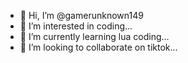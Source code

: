 - 👋 Hi, I’m @gamerunknown149
- 👀 I’m interested in coding...
- 🌱 I’m currently learning lua coding...
- 💞️ I’m looking to collaborate on tiktok...
